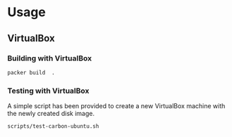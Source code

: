 
# Usage


## VirtualBox

### Building with VirtualBox

```bash
packer build  .
```

### Testing with VirtualBox

A simple script has been provided to create a new VirtualBox machine with the newly created disk image.

```bash
scripts/test-carbon-ubuntu.sh
```
